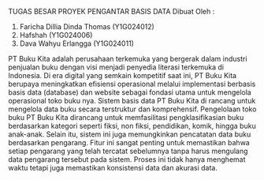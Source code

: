 TUGAS BESAR PROYEK PENGANTAR BASIS DATA
Dibuat Oleh :
1. Faricha Dillia Dinda Thomas (Y1G024012)
2. Hafshah (Y1G024006)
3. Dava Wahyu Erlangga (Y1G024011)
   
PT Buku Kita adalah perusahaan terkemuka yang bergerak dalam industri penjualan
buku dengan visi menjadi penyedia literasi terkemuka di Indonesia. Di era digital yang semkain
kompetitif saat ini, PT Buku Kita berupaya meningkatkan efisiensi operasional melalui
implementasi berbasis basis data (database) dan website sebagai fondasi utama untuk
mengelola operasional toko buku nya.
Sistem basis data PT Buku Kita di rancang untuk mengelola data buku secara terstruktur
dan komprehensif. Pengelolaan toko buku PT Buku Kita dirancang untuk memfasilitasi
pengklasifikasian buku berdasarkan kategori seperti fiksi, non fiksi, pendidikan, komik, hingga
buku anak-anak. Selain itu, sistem ini juga memungkinkan pencatatan data buku berdasarkan
pengarang. Fitur ini sangat penting untuk memastikan bahwa setiap pengarang yang telah
tercatat sebelumnya tanpa harus mengulang data pengarang tersebut pada sistem. Proses ini
tidak hanya menghemat waktu tetapi juga memastikan konsistensi data dan akurasi data.
